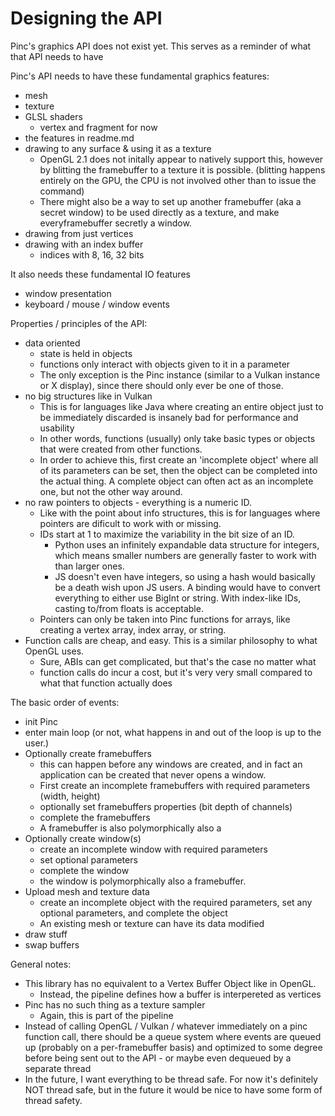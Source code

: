 # Designing the API

Pinc's graphics API does not exist yet. This serves as a reminder of what that API needs to have

Pinc's API needs to have these fundamental graphics features:
- mesh
- texture
- GLSL shaders
    - vertex and fragment for now
- the features in readme.md
- drawing to any surface & using it as a texture
    - OpenGL 2.1 does not initally appear to natively support this, however by blitting the framebuffer to a texture it is possible. (blitting happens entirely on the GPU, the CPU is not involved other than to issue the command)
    - There might also be a way to set up another framebuffer (aka a secret window) to be used directly as a texture, and make everyframebuffer secretly a window.
- drawing from just vertices
- drawing with an index buffer
    - indices with 8, 16, 32 bits

It also needs these fundamental IO features
- window presentation
- keyboard / mouse / window events

Properties / principles of the API:
- data oriented
    - state is held in objects
    - functions only interact with objects given to it in a parameter
    - The only exception is the Pinc instance (similar to a Vulkan instance or X display), since there should only ever be one of those.
- no big structures like in Vulkan
    - This is for languages like Java where creating an entire object just to be immediately discarded is insanely bad for performance and usability
    - In other words, functions (usually) only take basic types or objects that were created from other functions.
    - In order to achieve this, first create an 'incomplete object' where all of its parameters can be set, then the object can be completed into the actual thing. A complete object can often act as an incomplete one, but not the other way around.
- no raw pointers to objects - everything is a numeric ID.
    - Like with the point about info structures, this is for languages where pointers are dificult to work with or missing.
    - IDs start at 1 to maximize the variability in the bit size of an ID. 
        - Python uses an infinitely expandable data structure for integers, which means smaller numbers are generally faster to work with than larger ones.
        - JS doesn't even have integers, so using a hash would basically be a death wish upon JS users. A binding would have to convert everything to either use BigInt or string. With index-like IDs, casting to/from floats is acceptable.
    - Pointers can only be taken into Pinc functions for arrays, like creating a vertex array, index array, or string.
- Function calls are cheap, and easy. This is a similar philosophy to what OpenGL uses.
    - Sure, ABIs can get complicated, but that's the case no matter what
    - function calls do incur a cost, but it's very very small compared to what that function actually does

The basic order of events:
- init Pinc
- enter main loop (or not, what happens in and out of the loop is up to the user.)
- Optionally create framebuffers
    - this can happen before any windows are created, and in fact an application can be created that never opens a window.
    - First create an incomplete framebuffers with required parameters (width, height)
    - optionally set framebuffers properties (bit depth of channels)
    - complete the framebuffers
    - A framebuffer is also polymorphically also a 
- Optionally create window(s)
    - create an incomplete window with required parameters
    - set optional parameters
    - complete the window
    - the window is polymorphically also a framebuffer.
- Upload mesh and texture data
    - create an incomplete object with the required parameters, set any optional parameters, and complete the object
    - An existing mesh or texture can have its data modified 
- draw stuff
- swap buffers

General notes:
- This library has no equivalent to a Vertex Buffer Object like in OpenGL.
    - Instead, the pipeline defines how a buffer is interpereted as vertices
- Pinc has no such thing as a texture sampler
    - Again, this is part of the pipeline
- Instead of calling OpenGL / Vulkan / whatever immediately on a pinc function call, there should be a queue system where events are queued up (probably on a per-framebuffer basis) and optimized to some degree before being sent out to the API - or maybe even dequeued by a separate thread
- In the future, I want everything to be thread safe. For now it's definitely NOT thread safe, but in the future it would be nice to have some form of thread safety.
